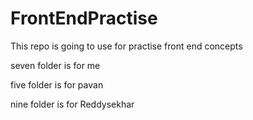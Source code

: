 # FrontEndPractise
This repo is going to use for practise front end concepts

seven folder is for me

five folder is for pavan

nine folder is for Reddysekhar